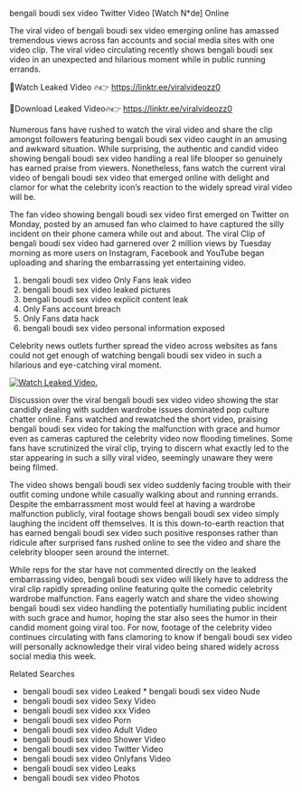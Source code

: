 ﻿bengali boudi sex video Twitter Video [Watch N*de] Online

The viral video of ﻿bengali boudi sex video emerging online has amassed tremendous views across fan accounts and social media sites with one video clip. The viral video circulating recently shows ﻿bengali boudi sex video in an unexpected and hilarious moment while in public running errands. 

🔴Watch Leaked Video 🔥👉  https://linktr.ee/viralvideozz0 

🔴Download Leaked Video🔥👉  https://linktr.ee/viralvideozz0 

Numerous fans have rushed to watch the viral video and share the clip amongst followers featuring ﻿bengali boudi sex video caught in an amusing and awkward situation. While surprising, the authentic and candid video showing ﻿bengali boudi sex video handling a real life blooper so genuinely has earned praise from viewers. Nonetheless, fans watch the current viral video of ﻿bengali boudi sex video that emerged online with delight and clamor for what the celebrity icon’s reaction to the widely spread viral video will be.

The fan video showing ﻿bengali boudi sex video first emerged on Twitter on Monday, posted by an amused fan who claimed to have captured the silly incident on their phone camera while out and about. The viral Clip of ﻿bengali boudi sex video had garnered over 2 million views by Tuesday morning as more users on Instagram, Facebook and YouTube began uploading and sharing the embarrassing yet entertaining video. 

1. ﻿bengali boudi sex video Only Fans leak video
2. ﻿bengali boudi sex video leaked pictures
3. ﻿bengali boudi sex video explicit content leak
4. Only Fans account breach
5. Only Fans data hack
6. ﻿bengali boudi sex video personal information exposed

Celebrity news outlets further spread the video across websites as fans could not get enough of watching ﻿bengali boudi sex video in such a hilarious and eye-catching viral moment. 

[![Watch Leaked Video.](https://miro.medium.com/v2/resize:fit:828/format:webp/1*cilzJN44JGOrTw9NJCrNHA.gif "Watch Leaked Video")](https://linktr.ee/viralvideozz0)

Discussion over the viral ﻿bengali boudi sex video video showing the star candidly dealing with sudden wardrobe issues dominated pop culture chatter online. Fans watched and rewatched the short video, praising ﻿bengali boudi sex video for taking the malfunction with grace and humor even as cameras captured the celebrity video now flooding timelines. Some fans have scrutinized the viral clip, trying to discern what exactly led to the star appearing in such a silly viral video, seemingly unaware they were being filmed.

The video shows ﻿bengali boudi sex video suddenly facing trouble with their outfit coming undone while casually walking about and running errands. Despite the embarrassment most would feel at having a wardrobe malfunction publicly, viral footage shows ﻿bengali boudi sex video simply laughing the incident off themselves. It is this down-to-earth reaction that has earned ﻿bengali boudi sex video such positive responses rather than ridicule after surprised fans rushed online to see the video and share the celebrity blooper seen around the internet.  

While reps for the star have not commented directly on the leaked embarrassing video, ﻿bengali boudi sex video will likely have to address the viral clip rapidly spreading online featuring quite the comedic celebrity wardrobe malfunction. Fans eagerly watch and share the video showing ﻿bengali boudi sex video handling the potentially humiliating public incident with such grace and humor, hoping the star also sees the humor in their candid moment going viral too. For now, footage of the celebrity video continues circulating with fans clamoring to know if ﻿bengali boudi sex video will personally acknowledge their viral video being shared widely across social media this week.

Related Searches
* ﻿bengali boudi sex video Leaked
﻿* bengali boudi sex video Nude
* ﻿bengali boudi sex video Sexy Video
* ﻿bengali boudi sex video xxx Video
* ﻿bengali boudi sex video Porn
* ﻿bengali boudi sex video Adult Video
* ﻿bengali boudi sex video Shower Video
* ﻿bengali boudi sex video Twitter Video
* ﻿bengali boudi sex video Onlyfans Video
* ﻿bengali boudi sex video Leaks
* ﻿bengali boudi sex video Photos